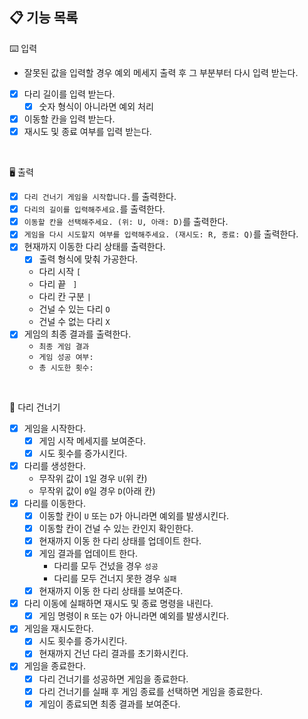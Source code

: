 ## 📋 기능 목록

⌨️ 입력

- 잘못된 값을 입력할 경우 예외 메세지 출력 후 그 부분부터 다시 입력 받는다.
- [x] 다리 길이를 입력 받는다.
    - [x] 숫자 형식이 아니라면 예외 처리
- [x] 이동할 칸을 입력 받는다.
- [x] 재시도 및 종료 여부를 입력 받는다.

<br>

🖥 출력

- [x] `다리 건너기 게임을 시작합니다.`를 출력한다.
- [x] `다리의 길이를 입력해주세요.`를 출력한다.
- [x] `이동할 칸을 선택해주세요. (위: U, 아래: D)`를 출력한다.
- [x] `게임을 다시 시도할지 여부를 입력해주세요. (재시도: R, 종료: Q)`를 출력한다.
- [x] 현재까지 이동한 다리 상태를 출력한다.
    - [x] 출력 형식에 맞춰 가공한다.
    - 다리 시작 `[ `
    - 다리 끝 ` ]`
    - 다리 칸 구분 ` | `
    - 건널 수 있는 다리 `O`
    - 건널 수 없는 다리 `X`
- [x] 게임의 최종 결과를 출력한다.
    - `최종 게임 결과`
    - `게임 성공 여부: `
    - `총 시도한 횟수: `

<br>

🚧 다리 건너기

- [x] 게임을 시작한다.
    - [x] 게임 시작 메세지를 보여준다.
    - [x] 시도 횟수를 증가시킨다.
- [x] 다리를 생성한다.
    - 무작위 값이 `1`일 경우 `U`(위 칸)
    - 무작위 값이 `0`일 경우 `D`(아래 칸)
- [x] 다리를 이동한다.
    - [x] 이동할 칸이 `U` 또는 `D`가 아니라면 예외를 발생시킨다.
    - [x] 이동할 칸이 건널 수 있는 칸인지 확인한다.
    - [x] 현재까지 이동 한 다리 상태를 업데이트 한다.
    - [x] 게임 결과를 업데이트 한다.
        - 다리를 모두 건넜을 경우 `성공`
        - 다리를 모두 건너지 못한 경우 `실패`
    - [x] 현재까지 이동 한 다리 상태를 보여준다.
- [x] 다리 이동에 실패하면 재시도 및 종료 명령을 내린다.
    - [x] 게임 명령이 `R` 또는 `Q`가 아니라면 예외를 발생시킨다.
- [x] 게임을 재시도한다.
    - [x] 시도 횟수를 증가시킨다.
    - [x] 현재까지 건넌 다리 결과를 초기화시킨다.
- [x] 게임을 종료한다.
    - [x] 다리 건너기를 성공하면 게임을 종료한다.
    - [x] 다리 건너기를 실패 후 게임 종료를 선택하면 게임을 종료한다.
    - [x] 게임이 종료되면 최종 결과를 보여준다.
